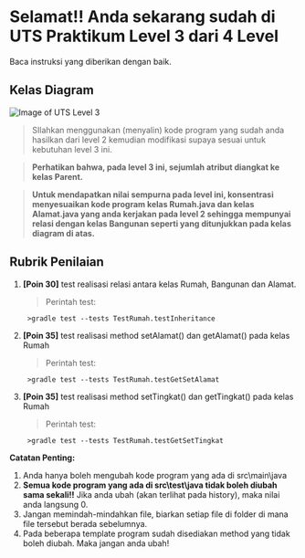 # Selamat!! Anda sekarang sudah di UTS Praktikum Level 3 dari 4 Level
Baca instruksi yang diberikan dengan baik.


## Kelas Diagram
![Image of UTS Level 3](http://api.puro.del.ac.id/v1/file/7e4ec673247e1cdf9090657c10b80aef)
>SIlahkan menggunakan (menyalin) kode program yang sudah anda hasilkan dari level 2 kemudian modifikasi supaya sesuai untuk kebutuhan level 3 ini.

>**Perhatikan bahwa, pada level 3 ini, sejumlah atribut diangkat ke kelas Parent.**

>**Untuk mendapatkan nilai sempurna pada level ini, konsentrasi menyesuaikan kode program kelas Rumah.java dan kelas Alamat.java yang anda kerjakan pada level 2 sehingga mempunyai relasi dengan kelas Bangunan seperti yang ditunjukkan pada kelas diagram di atas.**

## Rubrik Penilaian 
1. **[Poin 30]** test realisasi relasi antara kelas Rumah, Bangunan dan Alamat.
	
	
	> Perintah test: 
	
	
		>gradle test --tests TestRumah.testInheritance

2. **[Poin 35]** test realisasi method setAlamat() dan getAlamat() pada kelas Rumah

	
	> Perintah test: 
	
	
		>gradle test --tests TestRumah.testGetSetAlamat

3. **[Poin 35]** test realisasi method setTingkat() dan getTingkat() pada kelas Rumah

	
	> Perintah test: 
	
	
		>gradle test --tests TestRumah.testGetSetTingkat


**Catatan Penting:**
1. Anda hanya boleh mengubah kode program yang ada di src\main\java
1. **Semua kode program yang ada di src\test\java  tidak boleh diubah sama sekali!!** Jika anda ubah (akan terlihat pada history), maka nilai anda langsung 0.
1. Jangan memindah-mindahkan file, biarkan setiap file di folder di mana file tersebut berada sebelumnya.
1. Pada beberapa template program sudah disediakan method yang tidak boleh diubah. Maka jangan anda ubah!
